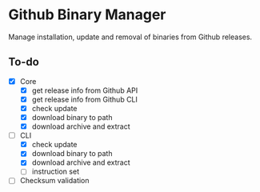 # Github Binary Manager

Manage installation, update and removal of binaries from Github releases.

## To-do
 - [X] Core
   - [X] get release info from Github API
   - [X] get release info from Github CLI
   - [X] check update
   - [X] download binary to path
   - [X] download archive and extract
 - [ ] CLI
   - [X] check update
   - [X] download binary to path
   - [X] download archive and extract
   - [ ] instruction set
 - [ ] Checksum validation